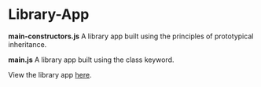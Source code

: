 # Library-App
**main-constructors.js** A library app built using the principles of prototypical inheritance.

**main.js** A library app built using the class keyword.

View the library app [here](https://worthyag.github.io/Library-App/).
